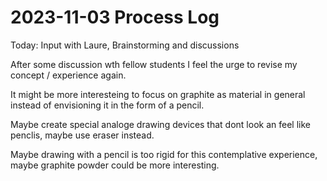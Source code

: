 # 2023-11-03 Process Log

Today: Input with Laure, Brainstorming and discussions

After some discussion wth fellow students I feel the urge to revise my concept / experience again.

It might be more interesteing to focus on graphite as material in general instead of envisioning it in the form of a pencil.

Maybe create special analoge drawing devices that dont look an feel like penclis, maybe use eraser instead.

Maybe drawing with a pencil is too rigid for this contemplative experience, maybe graphite powder could be more interesting.


